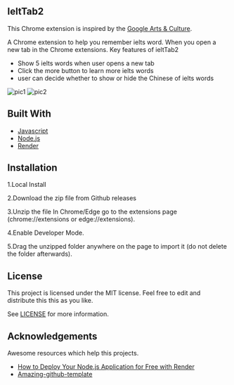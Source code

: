 ## IeltTab2
This Chrome extension is inspired by the 
[Google Arts & Culture](https://chrome.google.com/webstore/detail/google-arts-culture/akimgimeeoiognljlfchpbkpfbmeapkh).

A Chrome extension to help you remember ielts word. When you open a new tab in the Chrome extensions.
Key features of ieltTab2

- Show 5 ielts words when user opens a new tab
- Click the more button to learn more ielts words
- user can decide whether to show or hide the Chinese of ielts words

![pic1](https://github.com/chrischenchen/ieltTab2/assets/19976775/cc8cd510-77e3-443f-aad7-a693258db475)
![pic2](https://github.com/chrischenchen/ieltTab2/assets/19976775/d89369b7-05d5-40eb-8252-0d623b674c18)

## Built With
- [Javascript](https://www.javascript.com/)
- [Node.js](https://nodejs.org/en/)
- [Render](https://render.com/)

## Installation
1.Local Install

2.Download the zip file from Github releases

3.Unzip the file
In Chrome/Edge go to the extensions page (chrome://extensions or edge://extensions).

4.Enable Developer Mode.

5.Drag the unzipped folder anywhere on the page to import it (do not delete the folder afterwards).

## License
This project is licensed under the MIT license. Feel free to edit and distribute this this as you like.

See [LICENSE](LICENSE) for more information.

## Acknowledgements
Awesome resources which help this projects.
- [How to Deploy Your Node.js Application for Free with Render](https://www.freecodecamp.org/news/how-to-deploy-nodejs-application-with-render/)
- [Amazing-github-template](https://github.com/dec0dOS/amazing-github-template/tree/main#license)
